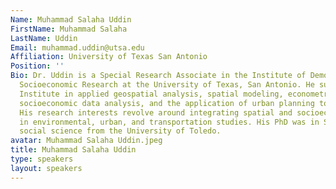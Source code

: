 ```yaml
---
Name: Muhammad Salaha Uddin
FirstName: Muhammad Salaha
LastName: Uddin
Email: muhammad.uddin@utsa.edu
Affiliation: University of Texas San Antonio
Position: ''
Bio: Dr. Uddin is a Special Research Associate in the Institute of Demographic and
  Socioeconomic Research at the University of Texas, San Antonio. He supports the
  Institute in applied geospatial analysis, spatial modeling, econometric modeling,
  socioeconomic data analysis, and the application of urban planning tools and techniques.
  His research interests revolve around integrating spatial and socioeconomic factors
  in environmental, urban, and transportation studies. His PhD was in Spatially integrated
  social science from the University of Toledo.
avatar: Muhammad Salaha Uddin.jpeg
title: Muhammad Salaha Uddin
type: speakers
layout: speakers
---
```

